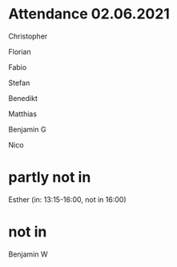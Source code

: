 # Attendance 02.06.2021

Christopher 

Florian

Fabio

Stefan

Benedikt

Matthias

Benjamin G

Nico

# partly not in

Esther (in: 13:15-16:00, not in 16:00)


# not in

Benjamin W
